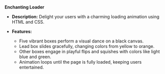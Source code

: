 **Enchanting Loader**

- **Description:** Delight your users with a charming loading animation using HTML and CSS.

- **Features:**
  - Five vibrant boxes perform a visual dance on a black canvas.
  - Lead box slides gracefully, changing colors from yellow to orange.
  - Other boxes engage in playful flips and squishes with colors like light blue and green.
  - Animation loops until the page is fully loaded, keeping users entertained.

